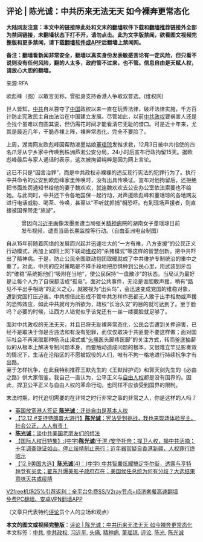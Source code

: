  <h2>评论 | 陈光诚：中共历来无法无天 如今裸奔更常态化</h2> <p class="notice"><b>大陆网友注意：本文中的链接除此处和文末的<a href="https://github.com/bannedbook/fanqiang" >翻墙</a>软件下载和<a href="https://github.com/killgcd/justmysocks/blob/master/README.md">翻墙推荐</a>链接外全部为禁网链接，未翻墙状态下打不开，请勿点击。此为文字版禁闻，欲看图文视频完整版和更多禁闻，请下载<a href="https://github.com/bannedbook/fanqiang">翻墙软件或APP</a>后翻墙上禁闻网。</p><p>备注：翻墙看新闻非常安全，翻墙以真实身份发表敏感言论有一定风险，但只看不说则没有任何风险，翻的人太多，政府管不过来，也不管。信息自由是天赋人权，请放心大胆的翻墙。</b></p>  <div class="entry"> <p>来源:RFA</p> <p>欧彪峰（图）以敢言见称，曾挺身支持香港人争取双普选。(维权网)             </p>  <p>世人皆知，<a href="https://www.bannedbook.org/bnews/tag/%e4%b8%ad%e5%85%b1/" class="st_tag internal_tag" rel="tag" title="标签 中共 下的日志">中共</a>自从篡夺了<span class='wp_keywordlink_affiliate'><a href="https://www.bannedbook.org/" title="中国" target="_blank">中国</a></span>政权以来一直在玩弄法律，破坏法律实施，千方百计防止宪政民主自由法治在中国建立发展。尽管如此，以前<a href="https://www.bannedbook.org/bnews/tag/%e4%b8%ad%e5%85%b1%e6%94%bf%e6%9d%83/" class="st_tag internal_tag" rel="tag" title="标签 中共政权 下的日志">中共政权</a>要祸害人还是会找个虽难以自圆其说，但仍需花时间才能看清它无耻的借口。可是近十年来，尤其是最近几年，干脆赤裸上阵，裸奔常态化，完全不要脸了。</p> <p>上周，湖南网友欧彪峰因帮助泼墨姑娘<a href="https://www.bannedbook.org/bnews/tag/%e8%91%a3%e7%91%b6%e7%90%bc/" class="st_tag internal_tag" rel="tag" title="标签 董瑶琼 下的日志">董瑶琼</a>发推求救，12月3日被中共指使的四名爪牙从宁乡家中传唤到株洲芦淞公安分局，24小时后宣布行政拘留15天。据欧彪峰最后与家人通话时表示，这次被拘留纯粹是因为网上言论。</p>  <p>这已不只是“因言治罪”，而是中共政权赤裸裸的违反现行宪法的犯罪行为了。执行中共命令的公安到欧彪峰家里传唤时，没有出具传唤证。宣布对他拘留后，还拒绝把书面处罚通知书给他的妻子魏欢欢，就连魏欢欢去公安办公室依法索要也不给她。与此同时，中共还下令各地国保一起行动，对声援欧彪峰和董瑶琼的各地网友进行电话威胁、喝茶、传唤，甚至以“不听就抓捕”相恐吓。有到现场声援者，则直接被国保带走“旅游”。</p> <p><figure> <figcaption>曾因向<a href="https://www.bannedbook.org/bnews/tag/%e4%b9%a0%e8%bf%91%e5%b9%b3/" class="st_tag internal_tag" rel="tag" title="标签 习近平 下的日志">习近平</a>画像泼墨而遭当局强关<a href="https://www.bannedbook.org/bnews/tag/%e7%b2%be%e7%a5%9e%e7%97%85/" class="st_tag internal_tag" rel="tag" title="标签 精神病 下的日志">精神病</a>院的湖南女子董瑶琼日前发布视频，谴责当局长期监控等行动。（自由亚洲电台制图）</figcaption></figure> </p>  <p>自从15年前随着网络的发展而兴起并迅速壮大的“一方有难，八方支援”的公民正义行动模式，再加上如网上网下联动<span class='wp_keywordlink_affiliate'><a href="https://www.bannedbook.org/bnews/weiquan/" title="维权" target="_blank">维权</a></span>的“杀猪模式”等这样的智慧创新，把中共吓出了精神病。于是，防止公民全国联动抱团取暖就成了中共维护专制统治的重中之重了。对此，中共的应对策略是不择手段地把恐惧种到公民心里，用武装到牙齿的“维稳”系统把他们“吸附在当地”，使公民保持“一盘散沙”的状态。当局认为最好是让每个人为了自保都活成“孤岛”。面对公共事件，无论是谁胆敢声援，稍有“路见不平出手相助”的正义之心，就被视为“出头鸟”，会迅速变成党国的维稳对象，遭到党国打压迫害。中共想借此形成不管中共怎样作恶都无人敢于出手相助或声援的恐怖效应，如此中共就可为所欲为，政权“长治久安”的目的就可达到了。至于脸吗？必要的时候，让西方人错觉似乎该党还有一丝一缕要脸就足够了。</p> <p>面对中共政权的无法无天，并且已将无耻裸奔常态化，公民会否遭到关押迫害，已经不是取决于你是否违法和有没有犯罪，而仅仅取决于共匪要不要这样做；面对国际社会不再采取那种扬汤止沸式或“<a href="https://www.bannedbook.org/bnews/tag/%e5%a4%b4%e7%97%9b/" class="st_tag internal_tag" rel="tag" title="标签 头痛 下的日志">头痛</a>医头脚疼医脚”的关注方式，转而釜底抽薪似的从根本上解决专制问题本身，而要触动造成问题的根本，又很难立竿见影奏效的情况下，生活在沦陷区的不愿被奴役的人们，唯有不拘一格地进行持续抗争才有出路。<br />至于怎样抗争，在此我特别推荐王默先生的《王默辩护词》和郭天剑先生的《必由之路》供大家借鉴。我自己一直认为，公平正义与<span class='wp_keywordlink'><a href="https://www.bannedbook.org/forum19/" title="自由中国人权论坛" target="_blank">自由人权</a></span>都是没有国界的。因此，捍卫公平正义与自由人权的革命行动，也同样不应该受到国界的限制。</p>  <p>末法时期，时代迫切需要的在非常之时行非常之事的非常之人，你是这样的人吗？</p> <ul class='op-related-articles' title='相关阅读'> <li><a href='https://www.bannedbook.org/bnews/bannedvideo/20201214/1447214.html' target='_blank'>英国放宽港人签证 <b>陈光诚</b>：迁徙自由是基本人权</a></li> <li><a href='https://www.bannedbook.org/bnews/bannedvideo/20201213/1446668.html' target='_blank'>【12.12 #支持特朗普大游行】<b>陈光诚</b>：宪法受到挑战，我也来现场体验民主。社会公正，人人有责！</a></li> <li><a href='https://www.bannedbook.org/bnews/bannedvideo/20201212/1446185.html' target='_blank'><b>陈光诚</b>：谈中共美国老朋友们的想法</a></li> <li><a href='https://www.bannedbook.org/bnews/bannedvideo/20201210/1445429.html' target='_blank'>【国际人权日特集】:(中字)<b>陈光诚</b>/于溟 /安华托帝：捍卫人权，揭中共活摘；十年调查铁证如山，停止绥靖制止恶行；近年器官疑自香港新疆，人权罪行终昭示</a></li> <li><a href='https://www.bannedbook.org/bnews/bannedvideo/20201209/1444855.html' target='_blank'>【12.9美国大选】<b>陈光诚</b>(4)：(中字) 中共智囊炫耀搞定华尔街，透露与亨特拜登有买卖；翟东升爆美影子政府存在；美国候任总统为何有分歧？大选结果意味灭共或绥靖</a></li> </ul> <p class="texttj"> <a href="https://www.bannedbook.org/forum23/topic22702.html" target="_blank">V2free机场25%引荐返利：全平台免费SS/V2ray节点+经济套餐高速翻墙</a><br/> <a href="https://github.com/bannedbook/fanqiang/wiki/%E7%A6%81%E9%97%BB%E7%BD%91%E5%AE%89%E5%8D%93%E7%BF%BB%E5%A2%99%E6%96%B0%E9%97%BBAPP" target="_blank">免费PC翻墙、安卓VPN翻墙APP</a></p><p>（文章只代表特约<span class='wp_keywordlink_affiliate'><a href="https://www.bannedbook.org/bnews/comments/" title="新闻评论" target="_blank">评论</a></span>员个人的立场和观点）</p><a name='sharetosocial'></a>       <div><b>本文的图文或视频完整版</b>：<a href='https://www.bannedbook.org/bnews/comments/20201216/1449037.html'>评论 | 陈光诚：中共历来无法无天 如今裸奔更常态化</a></div>  </div><!--END ENTRY--> <div class="postfooter"> <div>本文标签：<a href="https://www.bannedbook.org/bnews/tag/%e4%b8%ad%e5%85%b1/" rel="tag">中共</a>, <a href="https://www.bannedbook.org/bnews/tag/%e4%b8%ad%e5%85%b1%e6%94%bf%e6%9d%83/" rel="tag">中共政权</a>, <a href="https://www.bannedbook.org/bnews/tag/%e4%b9%a0%e8%bf%91%e5%b9%b3/" rel="tag">习近平</a>, <a href="https://www.bannedbook.org/bnews/tag/%e5%a4%b4%e7%97%9b/" rel="tag">头痛</a>, <a href="https://www.bannedbook.org/bnews/tag/%e7%b2%be%e7%a5%9e%e7%97%85/" rel="tag">精神病</a>, <a href="https://www.bannedbook.org/bnews/tag/%e8%91%a3%e7%91%b6%e7%90%bc/" rel="tag">董瑶琼</a>, <a href="https://www.bannedbook.org/bnews/tag/%E8%AF%84%E8%AE%BA/" rel="tag">评论</a>, <a href="https://www.bannedbook.org/bnews/tag/%e9%99%88%e5%85%89/" rel="tag">陈光</a>, <a href="https://www.bannedbook.org/bnews/tag/%e9%99%88%e5%85%89%e8%af%9a/" rel="tag">陈光诚</a></div>  </div><!--END POSTFOOTER--> 